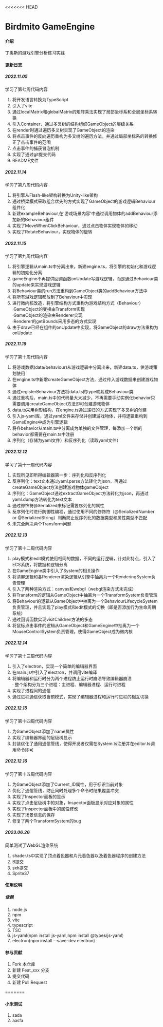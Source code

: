 <<<<<<< HEAD
# Birdmito GameEngine

#### 介绍
丁禹斯的游戏引擎分析练习实践

#### 更新日志
##### 2022.11.05
学习了第七周代码内容  
1. 将开发语言转换为TypeScript  
2. 引入了vite  
3. 通过localMatrix和globalMatrix的矩阵乘法实现了局部坐标系和全局坐标系转换  
4. 引入Container，通过多叉树的结构组织GameObject的层级关系  
5. 在render时通过遍历多叉树实现了GameObject的渲染  
6. 将点击事件的反向遍历重构为多叉树的遍历方法，并通过局部坐标系的转换修正了点击事件的范围  
8. 点击事件的捕获冒泡机制  
9. 实现了通过git提交代码  
10. README文件  
##### 2022.11.14
学习了第八周代码内容  
1. 将引擎从Flash-like架构转换为Unity-like架构  
2. 通过桥梁模式采取组合优先的方式实现了GameObject的游戏逻辑Behaviour组件化  
3. 新建exampleBehaviour,在'游戏场景内容'中通过调用物体的addBehaviour添加新的Behaviour组件  
4. 实现了MoveWhenClickBehaviour，通过点击物体实现物体的移动  
5. 实现了RotateBehaviour，实现物体的旋转  
##### 2022.11.15
学习了第九周代码内容  
1. 将引擎逻辑从main.ts中分离出来，新建engine.ts，将引擎的初始化和游戏逻辑的初始化分离  
2. gameEngine不再提供回调函数onUpdate写游戏逻辑，而是通过Behaviour类的update来实现游戏逻辑  
3. 将Behaviour类的run方法重构到GameObject类的addBehaviour方法中  
4. 将所有游戏逻辑都放到了Behaviour中实现  
5. 进行微内核改造，将引擎结构方式重构为游戏结构方式（Behaviour）  
   ·GameObject的变换由Transform实现  
   ·GameObject的渲染由Renderer实现  
   ·Renderer的getBounds采用多态的方式实现  
6. 由于draw已经在组件的onUpdate中实现，将GameObject的draw方法重构为onUpdate  
##### 2022.11.19
学习了第十周代码内容
1. 将游戏数据(data/behaviour)从游戏逻辑中分离出来，新建data.ts，供游戏策划使用  
2. 在engine.ts中新增createGameObject方法，通过传入游戏数据来创建游戏物体  
3. 通过registerBehaviour方法将data.ts的type映射成Behaviour类  
4. 通过重构后，main.ts中的代码量大大减少，不再需要手动实例化behavior只需要调用createGameObject方法即可创建游戏物体 
5. data.ts采用树形结构，在engine.ts通过递归的方式实现了多叉树的创建  
6. 引入js-yaml库，通过yaml文件来存储并创建游戏物体，并将逻辑重构到GameEngine中成为引擎逻辑  
7. 将各behavior从main.ts中分离成为单独的文件管理，每添加一个新的behavior都需要在main.ts中注册  
8. 序列化（存储为yaml文件）和反序列化（读取yaml文件）  
##### 2022.12.12
学习了第十一周代码内容
1. 实现所见即所得编辑器第一步：序列化和反序列化  
2. 反序列化：text文本通过yaml.parse方法转化为json，再通过createGameObject方法创建游戏物体gameObject  
3. 序列化：GameObject通过extractGameObject方法转化为json，再通过yaml.dump方法转化为text文本  
4. 通过修饰符@Serialized来标记需要序列化的属性  
5. 反序列化时进行防御性编程，通过使用不同的修饰符（@SerializedNumber or @SerializedString）判断防止反序列化的数据类型和属性类型不匹配  
6. 未完全解决两个Transform问题  
##### 2022.12.13
学习了第十二周代码内容
1. play模式和edit模式使用相同的数据，不同的运行逻辑，针对此特点，引入了ECS系统，将数据和逻辑分离  
2. 在GameEngine类中引入了System的相关操作  
3. 将清屏逻辑和各Renderer渲染逻辑从引擎中抽离为一个RenderingSystem负责管理  
4. 引入了两种渲染方式：canvas和webgl（webgl渲染方式未完成）  
5. 将Transform的逻辑从GameObject中抽离为一个TransformSystem负责管理  
6. 将Behaviour的逻辑从GameObject中抽离为一个BehaviourLifecycleSystem负责管理，并且实现了play模式和edit模式的切换（即是否添加行为生命周期系统）  
7. 通过回调函数实现visitChildren方法的多态  
8. 将鼠标点击事件的逻辑从GameObject和GameEngine中抽离为一个MouseControllSystem负责管理，使得GameObject成为微内核  
##### 2022.12.14
学习了第十三周代码内容
1. 引入了electron，实现一个简单的编辑器界面  
2. 在main.js中引入了electron，并调用vite编译  
3. 将编辑器和运行时分为两个进程防止运行时崩溃导致编辑器崩溃  
   · 整个架构分为三个进程：主进程、编辑器进程、运行时进程  
4. 实现了进程间的通信  
5. 通过进程通信获取当前模式，实现了编辑器进程和运行时进程的相互切换  
##### 2022.12.15
学习了第十四周代码内容
1. 为GameObject添加了name属性  
2. 实现了编辑器界面的层级树显示  
3. 封装优化了通用通信管线，使得开发者仅需在System.ts注册并在editor.ts调用命令即可  
##### 2022.12.16
学习了第十五周代码内容
1. 为GameObject添加了Current_ID属性，用于标识当前对象  
2. 优化了通信管线，防止同时处理多个命令时结果覆盖冲突  
3. 实现了Inspector面板的显示  
4. 实现了点击层级树中的对象，Inspector面板显示对应对象的属性  
5. 实现了Inspector面板中的属性修改  
6. 实现了场景信息的保存  
7. 修复了两个TransformSystem的bug  
##### 2023.06.26
简单测试了WebGL渲染系统  
1. shader.ts中实现了顶点着色器和片元着色器以及着色器程序的创建方法  
2. B提交  
3. sxh提交  
4. Sprite37  
#### 使用说明
##### 依赖
1. node.js  
2. npm  
3. vite  
4. typescript  
5. TSC  
6. js-yaml(npm install js-yaml,npm install @types/js-yaml)  
7. electron(npm install --save-dev electron)  

#### 参与贡献

1.  Fork 本仓库
2.  新建 Feat_xxx 分支
3.  提交代码
4.  新建 Pull Request


=======

#### 小米测试
1. sada  
2. aasfa  